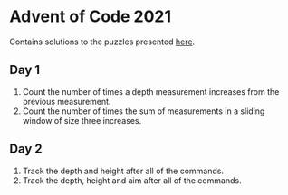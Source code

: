 # Advent of Code 2021

Contains solutions to the puzzles presented [here](https://adventofcode.com/2021).

## Day 1

1. Count the number of times a depth measurement increases from the previous measurement.
2. Count the number of times the sum of measurements in a sliding window of size three increases.

## Day 2

1. Track the depth and height after all of the commands.
2. Track the depth, height and aim after all of the commands.
